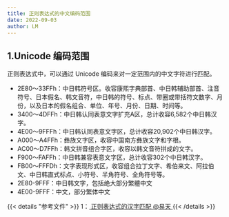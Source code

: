 ```yaml
---
title: 正则表达式的中文编码范围
date: 2022-09-03
author: LM
---
```


## 1.Unicode 编码范围

正则表达式中，可以通过 Unicode 编码来对一定范围内的中文字符进行匹配。

- 2E80～33FFh：中日韩符号区。收容康熙字典部首、中日韩辅助部首、注音符号、日本假名、韩文音符，中日韩的符号、标点、带圈或带括符文数字、月份，以及日本的假名组合、单位、年号、月份、日期、时间等。
- 3400～4DFFh：中日韩认同表意文字扩充A区，总计收容6,582个中日韩汉字。
- 4E00～9FFFh：中日韩认同表意文字区，总计收容20,902个中日韩汉字。
- A000～A4FFh：彝族文字区，收容中国南方彝族文字和字根。
- AC00～D7FFh：韩文拼音组合字区，收容以韩文音符拼成的文字。
- F900～FAFFh：中日韩兼容表意文字区，总计收容302个中日韩汉字。
- FB00～FFFDh：文字表现形式区，收容组合拉丁文字、希伯来文、阿拉伯文、中日韩直式标点、小符号、半角符号、全角符号等。
- 2E80-9FFF：中日韩文字，包括绝大部分繁體中文
- 4E00-9FFF：中文，部分繁体中文

{{< details "参考文件" >}} 
1：[ 正则表达式的汉字匹配 @易天 ](https://www.cnblogs.com/yitian/archive/2008/11/14/1333569.html)
{{< /details >}}
